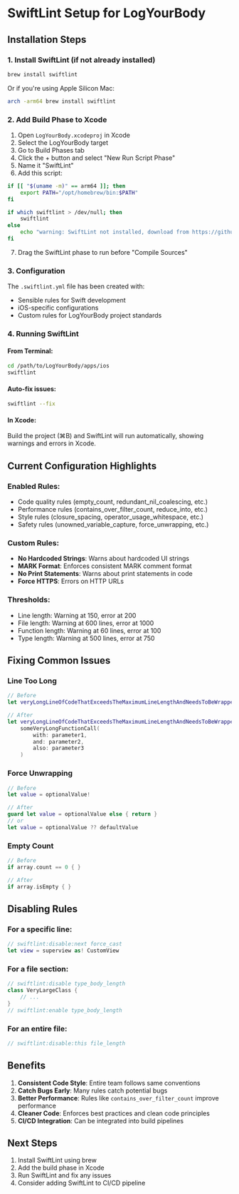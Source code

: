 # SwiftLint Setup for LogYourBody

## Installation Steps

### 1. Install SwiftLint (if not already installed)

```bash
brew install swiftlint
```

Or if you're using Apple Silicon Mac:
```bash
arch -arm64 brew install swiftlint
```

### 2. Add Build Phase to Xcode

1. Open `LogYourBody.xcodeproj` in Xcode
2. Select the LogYourBody target
3. Go to Build Phases tab
4. Click the + button and select "New Run Script Phase"
5. Name it "SwiftLint"
6. Add this script:

```bash
if [[ "$(uname -m)" == arm64 ]]; then
    export PATH="/opt/homebrew/bin:$PATH"
fi

if which swiftlint > /dev/null; then
    swiftlint
else
    echo "warning: SwiftLint not installed, download from https://github.com/realm/SwiftLint"
fi
```

7. Drag the SwiftLint phase to run before "Compile Sources"

### 3. Configuration

The `.swiftlint.yml` file has been created with:
- Sensible rules for Swift development
- iOS-specific configurations
- Custom rules for LogYourBody project standards

### 4. Running SwiftLint

#### From Terminal:
```bash
cd /path/to/LogYourBody/apps/ios
swiftlint
```

#### Auto-fix issues:
```bash
swiftlint --fix
```

#### In Xcode:
Build the project (⌘B) and SwiftLint will run automatically, showing warnings and errors in Xcode.

## Current Configuration Highlights

### Enabled Rules:
- Code quality rules (empty_count, redundant_nil_coalescing, etc.)
- Performance rules (contains_over_filter_count, reduce_into, etc.)
- Style rules (closure_spacing, operator_usage_whitespace, etc.)
- Safety rules (unowned_variable_capture, force_unwrapping, etc.)

### Custom Rules:
- **No Hardcoded Strings**: Warns about hardcoded UI strings
- **MARK Format**: Enforces consistent MARK comment format
- **No Print Statements**: Warns about print statements in code
- **Force HTTPS**: Errors on HTTP URLs

### Thresholds:
- Line length: Warning at 150, error at 200
- File length: Warning at 600 lines, error at 1000
- Function length: Warning at 60 lines, error at 100
- Type length: Warning at 500 lines, error at 750

## Fixing Common Issues

### Line Too Long
```swift
// Before
let veryLongLineOfCodeThatExceedsTheMaximumLineLengthAndNeedsToBeWrapped = someVeryLongFunctionCall(with: parameter1, and: parameter2, also: parameter3)

// After
let veryLongLineOfCodeThatExceedsTheMaximumLineLengthAndNeedsToBeWrapped = 
    someVeryLongFunctionCall(
        with: parameter1, 
        and: parameter2, 
        also: parameter3
    )
```

### Force Unwrapping
```swift
// Before
let value = optionalValue!

// After
guard let value = optionalValue else { return }
// or
let value = optionalValue ?? defaultValue
```

### Empty Count
```swift
// Before
if array.count == 0 { }

// After
if array.isEmpty { }
```

## Disabling Rules

### For a specific line:
```swift
// swiftlint:disable:next force_cast
let view = superview as! CustomView
```

### For a file section:
```swift
// swiftlint:disable type_body_length
class VeryLargeClass {
    // ...
}
// swiftlint:enable type_body_length
```

### For an entire file:
```swift
// swiftlint:disable:this file_length
```

## Benefits

1. **Consistent Code Style**: Entire team follows same conventions
2. **Catch Bugs Early**: Many rules catch potential bugs
3. **Better Performance**: Rules like `contains_over_filter_count` improve performance
4. **Cleaner Code**: Enforces best practices and clean code principles
5. **CI/CD Integration**: Can be integrated into build pipelines

## Next Steps

1. Install SwiftLint using brew
2. Add the build phase in Xcode
3. Run SwiftLint and fix any issues
4. Consider adding SwiftLint to CI/CD pipeline